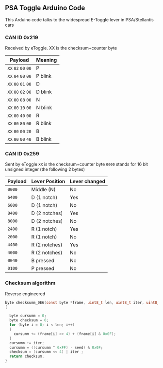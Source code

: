 ## PSA Toggle Arduino Code

This Arduino code talks to the widespread E-Toggle lever in PSA/Stellantis cars

### CAN ID 0x219
Received by eToggle.
XX is the checksum+counter byte

| Payload | Meaning|
|---------|--------|
|`XX` `02` `00` `00` | P |
|`XX` `04` `00` `00` | P blink|
|`XX` `00` `01` `00` | D|
|`XX` `00` `02` `00` | D blink|
|`XX` `00` `08` `00` | N|
|`XX` `00` `10` `00` | N blink|
|`XX` `00` `40` `00` | R|
|`XX` `00` `80` `00` | R blink|
|`XX` `00` `00` `20` | B|
|`XX` `00` `00` `40` | B blink|

### CAN ID 0x259
Sent by eToggle
`XX` is the checksum+counter byte
`0000` stands for 16 bit unsigned integer (the following 2 bytes)

| Payload | Lever Position | Lever changed |
|---------|----------------|---------------|
|`0000` | Middle (N) | No |
|`6400` |D (1 notch) | Yes|
|`6000` |D (1 notch) | No|
|`8400` |D (2 notches) | Yes|
|`8000` |D (2 notches) | No|
|`2400` |R (1 notch) | Yes|
|`2000` |R (1 notch) | No|
|`4400` |R (2 notches) | Yes|
|`4000` |R (2 notches) | No
|`0040` |B pressed | No|
|`0100` |P pressed | No |

### Checksum algorithm
Reverse engineered
```C
byte checksumm_0E6(const byte *frame, uint8_t len, uint8_t iter, uint8_t seed)
{

  byte cursumm = 0;
  byte checksum = 0;
  for (byte i = 0; i < len; i++)
  {
    cursumm += (frame[i] >> 4) + (frame[i] & 0x0F);
  }
  cursumm += iter;
  cursumm = ((cursumm ^ 0xFF) - seed) & 0x0F;
  checksum = (cursumm << 4) | iter ;
  return checksum;
}
```